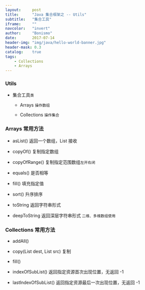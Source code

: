 ```yaml
---
layout:     post
title:      "Java 集合框架之 -- Utils"
subtitle:   "集合工具"
iframe:     ""
navcolor:   "invert"
author:     "Bonismo"
date:       2017-07-14
header-img: "img/java/hello-world-banner.jpg"
header-mask: 0.3
catalog:    true
tags:
    - Collections
    - Arrays
---
```


### Utils

- 集合工具`类`

    - Arrays    `操作数组`

    - Collections   `操作集合`

### Arrays 常用方法

- asList() 返回一个数组，List 接收

- copyOf() 复制指定数组

- copyOfRange() 复制指定范围数组`左开右闭`

- equals() 是否相等

- fill() 填充指定值

- sort() 升序排序

- toString 返回字符串形式

- deepToString 返回深层字符串形式 `二维、多维数组使用`

### Collections 常用方法

- addAll()

- copy(List dest, List src) 复制

- fill()

- indexOfSubList() 返回指定资源首次出现位置，无返回 -1

- lastIndexOfSubList()  返回指定资源最后一次出现位置，无返回 -1

